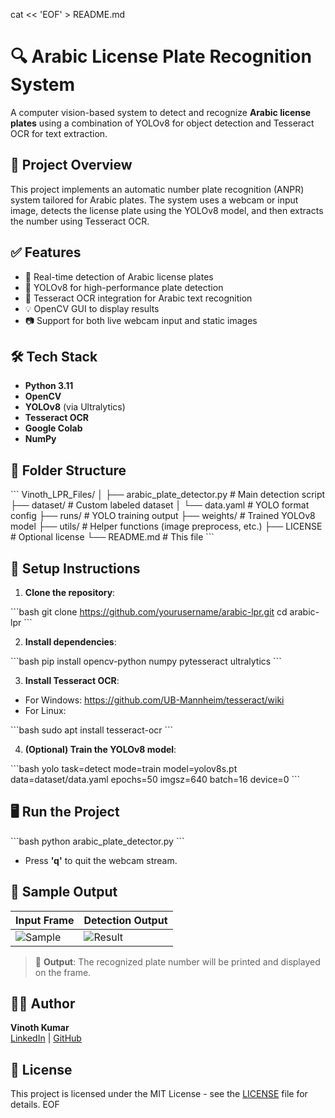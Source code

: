 cat << 'EOF' > README.md
# 🔍 Arabic License Plate Recognition System

A computer vision-based system to detect and recognize **Arabic license plates** using a combination of YOLOv8 for object detection and Tesseract OCR for text extraction.

## 🚀 Project Overview

This project implements an automatic number plate recognition (ANPR) system tailored for Arabic plates. The system uses a webcam or input image, detects the license plate using the YOLOv8 model, and then extracts the number using Tesseract OCR.

## ✅ Features

- 🔎 Real-time detection of Arabic license plates
- 🧠 YOLOv8 for high-performance plate detection
- 📝 Tesseract OCR integration for Arabic text recognition
- 💡 OpenCV GUI to display results
- 📷 Support for both live webcam input and static images

## 🛠️ Tech Stack

- **Python 3.11**
- **OpenCV**
- **YOLOv8** (via Ultralytics)
- **Tesseract OCR**
- **Google Colab**
- **NumPy**

## 📁 Folder Structure

\`\`\`
Vinoth_LPR_Files/
│
├── arabic_plate_detector.py     # Main detection script
├── dataset/                     # Custom labeled dataset
│   └── data.yaml                # YOLO format config
├── runs/                        # YOLO training output
├── weights/                     # Trained YOLOv8 model
├── utils/                       # Helper functions (image preprocess, etc.)
├── LICENSE                      # Optional license
└── README.md                    # This file
\`\`\`

## 🧪 Setup Instructions

1. **Clone the repository**:

\`\`\`bash
git clone https://github.com/yourusername/arabic-lpr.git
cd arabic-lpr
\`\`\`

2. **Install dependencies**:

\`\`\`bash
pip install opencv-python numpy pytesseract ultralytics
\`\`\`

3. **Install Tesseract OCR**:

- For Windows: https://github.com/UB-Mannheim/tesseract/wiki
- For Linux:

\`\`\`bash
sudo apt install tesseract-ocr
\`\`\`

4. **(Optional) Train the YOLOv8 model**:

\`\`\`bash
yolo task=detect mode=train model=yolov8s.pt data=dataset/data.yaml epochs=50 imgsz=640 batch=16 device=0
\`\`\`

## 🖥️ Run the Project

\`\`\`bash
python arabic_plate_detector.py
\`\`\`

- Press **'q'** to quit the webcam stream.

## 🧪 Sample Output

| Input Frame | Detection Output |
|-------------|------------------|
| ![Sample](path/to/input.png) | ![Result](path/to/output.png) |

> 📌 **Output**: The recognized plate number will be printed and displayed on the frame.

## 👨‍💻 Author

**Vinoth Kumar**  
[LinkedIn](https://www.linkedin.com/in/yourprofile) | [GitHub](https://github.com/yourusername)

## 📜 License

This project is licensed under the MIT License - see the [LICENSE](LICENSE) file for details.
EOF
